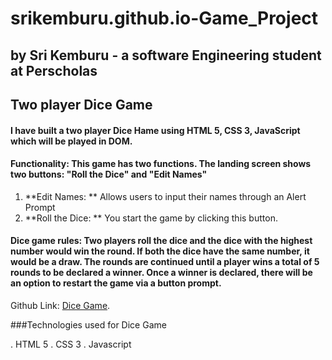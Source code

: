 # srikemburu.github.io-Game_Project

## by **Sri Kemburu - a software Engineering student at Perscholas**
## Two player Dice Game
#### I have built a two player Dice Hame using HTML 5, CSS 3, JavaScript which will be played in DOM.

#### Functionality: This game has two functions. The landing screen shows two buttons: "Roll the Dice" and "Edit Names"

1. **Edit Names: ** Allows users to input their names through an Alert Prompt
2. **Roll the Dice: ** You start the game by clicking this button.

#### Dice game rules: Two players roll the dice and the dice with the highest number would win the round. If both the dice have the same number, it would be a draw. The rounds are continued until a player wins a total of 5 rounds to be declared a winner. Once a winner is declared, there will be an option to restart the game via a button prompt.

Github Link: 	[Dice Game](https://github.com/srikemburu/srikemburu.github.io-Game_Project/blob/main/index.html).

###Technologies used for Dice Game

. HTML 5
. CSS 3
. Javascript
